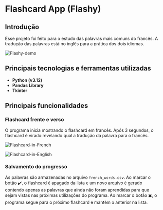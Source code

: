 # Flashcard App (Flashy)

## Introdução
Esse projeto foi feito para o estudo das palavras mais comuns do francês. A tradução das palavras está no inglês para a prática dos dois idiomas. 

![Flashy-demo](https://github.com/user-attachments/assets/4e305379-d376-4547-977f-e5c36b1366c5)


## Principais tecnologias e ferramentas utilizadas
* **Python (v3.12)**
* **Pandas Library**
* **Tkinter**

## Principais funcionalidades
### Flashcard frente e verso
O programa inicia mostrando o flashcard em francês. Após 3 segundos, o flashcard é virado revelando qual a tradução da palavra para o francês. 

![Flashcard-in-French](https://github.com/user-attachments/assets/5665e0be-d868-4c81-a352-e657b5fa6338)

![Flashcard-in-English](https://github.com/user-attachments/assets/47d5aa4a-2727-45b7-87a5-be0378c37758)

### Salvamento do progresso
As palavras são armazenadas no arquivo `french_words.csv`. Ao marcar o botão ✔️, o flashcard é apagado da lista e um novo arquivo é gerado contendo apenas as palavras que ainda não foram aprendidas para que sejam vistas nas próximas utilizações do programa. Ao marcar o botão ✖️, o programa segue para o próximo flashcard e mantém o anterior na lista. 
